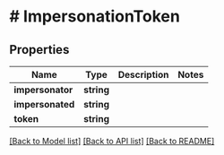 # # ImpersonationToken

## Properties

Name | Type | Description | Notes
------------ | ------------- | ------------- | -------------
**impersonator** | **string** |  |
**impersonated** | **string** |  |
**token** | **string** |  |

[[Back to Model list]](../../README.md#models) [[Back to API list]](../../README.md#endpoints) [[Back to README]](../../README.md)
